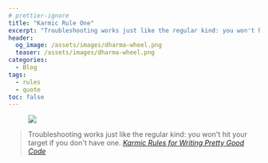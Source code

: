 ```yaml
---
# prettier-ignore
title: "Karmic Rule One"
excerpt: "Troubleshooting works just like the regular kind: you won't hit your target if you don't have one. – Karmic Rules for Writing Pretty Good Code"
header:
  og_image: /assets/images/dharma-wheel.png
  teaser: /assets/images/dharma-wheel.png
categories:
  - Blog
tags:
  - rules
  - quote
toc: false
---
```


<figure class="align-left" style="margin-top: 10px; margin-bottom: 10px; width: 150px;">
    <img src="{{ site.url }}{{ site.baseurl }}/assets/images/dharma-wheel.png">
</figure>

> Troubleshooting works just like the regular kind: you won't hit your target if
> you don't have one.
> <cite><a href="https://github.com/karmaniverous/rules">Karmic Rules for
> Writing Pretty Good Code</a></cite>
